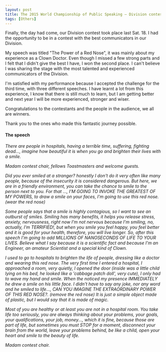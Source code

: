 ```yaml
---
layout: post
title: The 2015 World Championship of Public Speaking – Division contest
tags: [Others]
---
```


Finally, the day had come, our Division contest took place last Sat. 18. I had the opportunity to be in a contest with the best communicators in our Division.

My speech was titled "The Power of a Red Nose", it was mainly about my experience as a Clown Doctor. Even though I missed a few strong parts and I felt that I didn't give the best I have, I won the second place. I can't believe I was sharing the stage with the most talented and experienced communicators of the Division.

I'm satisfied with my performance because I accepted the challenge for the third time, with three different speeches. I have learnt a lot from this experience, I know that there is still much to learn, but I am getting better and next year I will be more experienced, stronger and wiser.

Congratulations to the contestants and the people in the audience, we all are winners.

Thank you to the ones who made this fantastic journey possible.


#### The speech


*There are people in hospitals, having a terrible time, suffering, fighting dead..., imagine how beautiful it is when you go and brighten their lives with a smile.*

*Madam contest chair, fellows Toastmasters and welcome guests.*

*Did you ever smiled at a stranger? honestly I don't do it very often like many people, because of the insecurity it is considered dangerous. But here, we are in a friendly environment, you can take the chance to smile to the person next to you. For that ...,  I'M GOING TO INVOKE THE GREATEST OF MY POWERS, to draw a smile on your faces, I'm going to use this red nose. (wear the red nose)*

*Some people says that a smile is highly contagious, so I want to see an outburst of smiles. Smiling has many benefits, it helps you release stress, anxiety, nervousness, right now I'm not nervous because I'm smiling, no, actually, I'm TERRIFIED!,  but when you smile you feel happy, you feel better and it is good for your health, therefore, you will live longer. So, after this speech I'm going to add MILLIONS OF NANOSECONDS OF LIFE TO YOUR LIVES. Believe what I say because it is a scientific fact and because I'm an Engineer, an amateur Scientist and a special kind of Clown.*

*I used to go to hospitals to brighten the life of people, dressing like a doctor and wearing this red nose. The very first time I entered a hospital, I approached a room, very quietly, I opened the door (inside was a little child lying on his bed, he looked like a 'cabbage patch doll', very cute), I only had to wave my hand and smile. When the noticed my presence IMMEDIATELY he drew a smile on his little face. I didn't have to say any joke, nor any word and he smiled to life..., CAN YOU IMAGINE THE EXTRAORDINARY POWER OF THIS RED NOSE?. (remove the red nose) It is just a simple object made of plastic, but I would say that it is made of magic.*

*Most of you are healthy or at least you are not in a hospital room. You take life too seriously, you are always thinking about your problems, your goals, your qualifications, your job, money..., which it is fine, because those are part of life, but sometimes you must STOP for a moment, disconnect your brain from the world, leave your problems behind, be like a child, open your heart and smile to the beauty of life.*

*Madam contest chair.*

